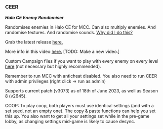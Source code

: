 ### **CEER**  
***Halo CE Enemy Randomiser***

Randomises enemies in Halo CE for MCC. 
Can also multiply enemies.
And randomise textures.
And randomise sounds. 
[Why did I do this?](https://youtu.be/KikdwMUtx1Q)

Grab the latest release [here.](https://github.com/Burnt-o/CEER/releases)

More info in this video [here.](https://www.youtube.com/watch?v=17N8_E40Nl0)
[TODO: Make a new video.]

Custom Campaign files if you want to play with every enemy on every level [here](https://steamcommunity.com/sharedfiles/filedetails/?id=2990052285) (not necessary but highly recommended).

Remember to run MCC with anticheat disabled.
You also need to run CEER with admin privileges (right click -> run as admin)

Supports current patch (v3073) as of 18th of June 2023, as well as Season 8 (v2645).


COOP:
To play coop, both players must use identical settings (and with a set seed, not an empty one). The copy & paste functions can help you set this up. You also want to get all your settings set while in the pre-game lobby, as changing settings mid-game is likely to cause desync.